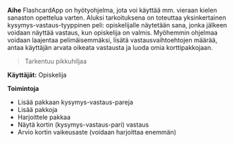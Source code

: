 **Aihe**
FlashcardApp on hyötyohjelma, jota voi käyttää mm. vieraan kielen sanaston opettelua varten. Aluksi tarkoituksena on toteuttaa yksinkertainen kysymys-vastaus-tyyppinen peli: opiskelijalle näytetään sana, jonka jälkeen voidaan näyttää vastaus, kun opiskelija on valmis. Myöhemmin ohjelmaa voidaan laajentaa pelimäisemmäksi, lisätä vastausvaihtoehtojen määrää, antaa käyttäjän arvata oikeata vastausta ja luoda omia korttipakkojaan.
>Tarkentuu pikkuhiljaa 

**Käyttäjät:** Opiskelija

**Toimintoja**
* Lisää pakkaan kysymys-vastaus-pareja
* Lisää pakkoja
* Harjoittele pakkaa
* Näytä kortin (kysymys-vastaus-pari) vastaus
* Arvio kortin vaikeusaste (voidaan harjoittaa enemmän)


